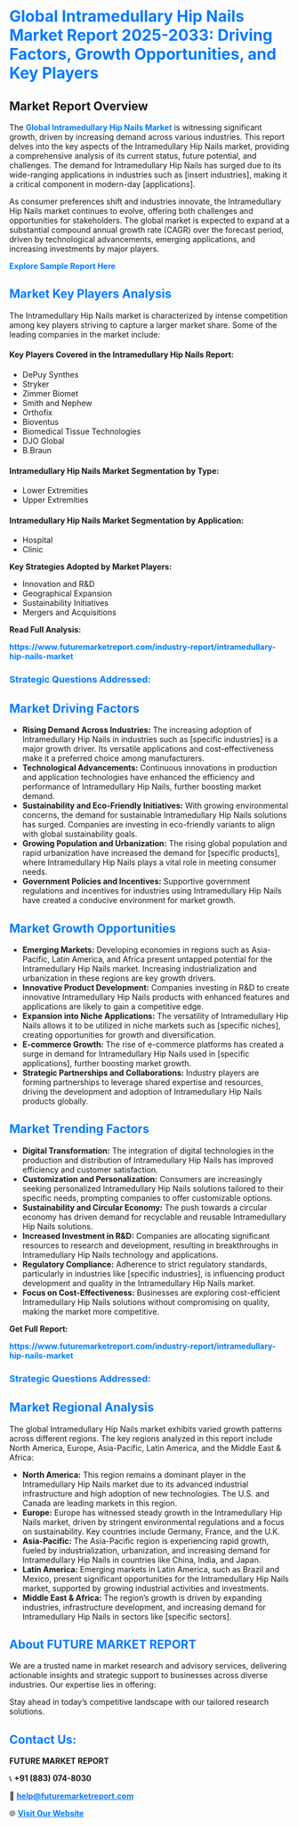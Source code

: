 <h1 style="color: #007BFF;">Global Intramedullary Hip Nails Market Report 2025-2033: Driving Factors, Growth Opportunities, and Key Players</h1>

<section id="overview">
<h2>Market Report Overview</h2>
<p>The <a href="https://www.futuremarketreport.com/industry-report/intramedullary-hip-nails-market" style="color: #007BFF; text-decoration: none;"><strong>Global Intramedullary Hip Nails Market</strong></a> is witnessing significant growth, driven by increasing demand across various industries. This report delves into the key aspects of the Intramedullary Hip Nails market, providing a comprehensive analysis of its current status, future potential, and challenges. The demand for Intramedullary Hip Nails has surged due to its wide-ranging applications in industries such as [insert industries], making it a critical component in modern-day [applications].</p>
<p>As consumer preferences shift and industries innovate, the Intramedullary Hip Nails market continues to evolve, offering both challenges and opportunities for stakeholders. The global market is expected to expand at a substantial compound annual growth rate (CAGR) over the forecast period, driven by technological advancements, emerging applications, and increasing investments by major players.</p>
</section>

<section id="overview">
<p><a href="https://www.futuremarketreport.com/request-sample/reportId=55865" style="color: #007BFF; text-decoration: none;"><strong>Explore Sample Report Here</strong></a></p>
</section>

<section id="key-players">
<h2 style="color: #007BFF;">Market Key Players Analysis</h2>
<p>The Intramedullary Hip Nails market is characterized by intense competition among key players striving to capture a larger market share. Some of the leading companies in the market include:</p>
<h4>Key Players Covered in the Intramedullary Hip Nails Report:</h4>
<ul><li>DePuy Synthes</li><li>Stryker</li><li>Zimmer Biomet</li><li>Smith and Nephew</li><li>Orthofix</li><li>Bioventus</li><li>Biomedical Tissue Technologies</li><li>DJO Global</li><li>B.Braun</li></ul>
<h4>Intramedullary Hip Nails Market Segmentation by Type:</h4>
<ul><li>Lower Extremities</li><li>Upper Extremities</li></ul>

<h4>Intramedullary Hip Nails Market Segmentation by Application:</h4>
<ul><li>Hospital</li><li>Clinic</li></ul>
<p><strong>Key Strategies Adopted by Market Players:</strong></p>
<ul>
<li>Innovation and R&D</li>
<li>Geographical Expansion</li>
<li>Sustainability Initiatives</li>
<li>Mergers and Acquisitions</li>
</ul>
</section>

<section>
<p><strong>Read Full Analysis: </strong></p><a href="https://www.futuremarketreport.com/industry-report/intramedullary-hip-nails-market" style="color: #007BFF; text-decoration: none;"><strong>https://www.futuremarketreport.com/industry-report/intramedullary-hip-nails-market</strong></a>
<h3 style="color: #007BFF;">Strategic Questions Addressed:</h3>
</section>

<section id="driving-factors">
<h2 style="color: #007BFF;">Market Driving Factors</h2>
<ul>
<li><strong>Rising Demand Across Industries:</strong> The increasing adoption of Intramedullary Hip Nails in industries such as [specific industries] is a major growth driver. Its versatile applications and cost-effectiveness make it a preferred choice among manufacturers.</li>
<li><strong>Technological Advancements:</strong> Continuous innovations in production and application technologies have enhanced the efficiency and performance of Intramedullary Hip Nails, further boosting market demand.</li>
<li><strong>Sustainability and Eco-Friendly Initiatives:</strong> With growing environmental concerns, the demand for sustainable Intramedullary Hip Nails solutions has surged. Companies are investing in eco-friendly variants to align with global sustainability goals.</li>
<li><strong>Growing Population and Urbanization:</strong> The rising global population and rapid urbanization have increased the demand for [specific products], where Intramedullary Hip Nails plays a vital role in meeting consumer needs.</li>
<li><strong>Government Policies and Incentives:</strong> Supportive government regulations and incentives for industries using Intramedullary Hip Nails have created a conducive environment for market growth.</li>
</ul>
</section>

<section id="growth-opportunities">
<h2 style="color: #007BFF;">Market Growth Opportunities</h2>
<ul>
<li><strong>Emerging Markets:</strong> Developing economies in regions such as Asia-Pacific, Latin America, and Africa present untapped potential for the Intramedullary Hip Nails market. Increasing industrialization and urbanization in these regions are key growth drivers.</li>
<li><strong>Innovative Product Development:</strong> Companies investing in R&D to create innovative Intramedullary Hip Nails products with enhanced features and applications are likely to gain a competitive edge.</li>
<li><strong>Expansion into Niche Applications:</strong> The versatility of Intramedullary Hip Nails allows it to be utilized in niche markets such as [specific niches], creating opportunities for growth and diversification.</li>
<li><strong>E-commerce Growth:</strong> The rise of e-commerce platforms has created a surge in demand for Intramedullary Hip Nails used in [specific applications], further boosting market growth.</li>
<li><strong>Strategic Partnerships and Collaborations:</strong> Industry players are forming partnerships to leverage shared expertise and resources, driving the development and adoption of Intramedullary Hip Nails products globally.</li>
</ul>
</section>

<section id="trending-factors">
<h2 style="color: #007BFF;">Market Trending Factors</h2>
<ul>
<li><strong>Digital Transformation:</strong> The integration of digital technologies in the production and distribution of Intramedullary Hip Nails has improved efficiency and customer satisfaction.</li>
<li><strong>Customization and Personalization:</strong> Consumers are increasingly seeking personalized Intramedullary Hip Nails solutions tailored to their specific needs, prompting companies to offer customizable options.</li>
<li><strong>Sustainability and Circular Economy:</strong> The push towards a circular economy has driven demand for recyclable and reusable Intramedullary Hip Nails solutions.</li>
<li><strong>Increased Investment in R&D:</strong> Companies are allocating significant resources to research and development, resulting in breakthroughs in Intramedullary Hip Nails technology and applications.</li>
<li><strong>Regulatory Compliance:</strong> Adherence to strict regulatory standards, particularly in industries like [specific industries], is influencing product development and quality in the Intramedullary Hip Nails market.</li>
<li><strong>Focus on Cost-Effectiveness:</strong> Businesses are exploring cost-efficient Intramedullary Hip Nails solutions without compromising on quality, making the market more competitive.</li>
</ul>
</section>

<section>
<p><strong>Get Full Report: </strong></p><a href="https://www.futuremarketreport.com/industry-report/intramedullary-hip-nails-market" style="color: #007BFF; text-decoration: none;"><strong>https://www.futuremarketreport.com/industry-report/intramedullary-hip-nails-market</strong></a>
<h3 style="color: #007BFF;">Strategic Questions Addressed:</h3>
</section>


<section id="regional-analysis">
<h2 style="color: #007BFF;">Market Regional Analysis</h2>
<p>The global Intramedullary Hip Nails market exhibits varied growth patterns across different regions. The key regions analyzed in this report include North America, Europe, Asia-Pacific, Latin America, and the Middle East & Africa:</p>
<ul>
<li><strong>North America:</strong> This region remains a dominant player in the Intramedullary Hip Nails market due to its advanced industrial infrastructure and high adoption of new technologies. The U.S. and Canada are leading markets in this region.</li>
<li><strong>Europe:</strong> Europe has witnessed steady growth in the Intramedullary Hip Nails market, driven by stringent environmental regulations and a focus on sustainability. Key countries include Germany, France, and the U.K.</li>
<li><strong>Asia-Pacific:</strong> The Asia-Pacific region is experiencing rapid growth, fueled by industrialization, urbanization, and increasing demand for Intramedullary Hip Nails in countries like China, India, and Japan.</li>
<li><strong>Latin America:</strong> Emerging markets in Latin America, such as Brazil and Mexico, present significant opportunities for the Intramedullary Hip Nails market, supported by growing industrial activities and investments.</li>
<li><strong>Middle East & Africa:</strong> The region’s growth is driven by expanding industries, infrastructure development, and increasing demand for Intramedullary Hip Nails in sectors like [specific sectors].</li>
</ul>
</section>

<footer>
<h2 style="color: #007BFF;">About FUTURE MARKET REPORT</h2>
<p>We are a trusted name in market research and advisory services, delivering actionable insights and strategic support to businesses across diverse industries. Our expertise lies in offering:</p>

<p>Stay ahead in today’s competitive landscape with our tailored research solutions.</p>

<h2 style="color: #007BFF;">Contact Us:</h2>
<p><strong>FUTURE MARKET REPORT</strong></p>
<p>📞 <strong>+91 (883) 074-8030</strong></p>
<p>📧 <strong><a href="mailto:help@futuremarketreport.com" style="color: #007BFF;">help@futuremarketreport.com</a></strong></p>
<p>🌐 <strong><a href="https://www.futuremarketreport.com/" style="color: #007BFF;">Visit Our Website</a></strong></p>
</footer>